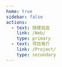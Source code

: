 ```yaml
---   
home: true
sidebar: false
actions:
  - text: 随便逛逛
    link: /Web/
    type: primary
  - text: 项目简介
    link: /Project/
    type: secondary
---
```

<catDazi></catDazi>






